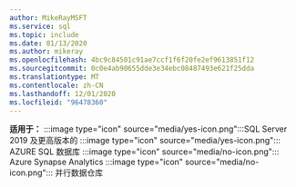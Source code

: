 ```yaml
---
author: MikeRayMSFT
ms.service: sql
ms.topic: include
ms.date: 01/13/2020
ms.author: mikeray
ms.openlocfilehash: 4bc9c84501c91ae7ccf1f6f20fe2ef9613851f12
ms.sourcegitcommit: 0c0e4ab90655dde3e34ebc08487493e621f25dda
ms.translationtype: MT
ms.contentlocale: zh-CN
ms.lasthandoff: 12/01/2020
ms.locfileid: "96478360"
---
```

<Token>**适用于：** :::image type="icon" source="media/yes-icon.png":::SQL Server 2019 及更高版本的 :::image type="icon" source="media/yes-icon.png"::: AZURE SQL 数据库 :::image type="icon" source="media/no-icon.png"::: Azure Synapse Analytics :::image type="icon" source="media/no-icon.png"::: 并行数据仓库</Token>

